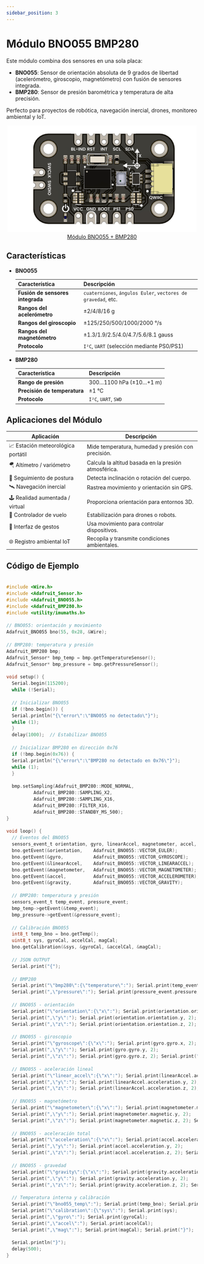 ```yaml
---
sidebar_position: 3
---
```


# Módulo BNO055 BMP280


Este módulo combina dos sensores en una sola placa:

- **BNO055**: Sensor de orientación absoluta de 9 grados de libertad (acelerómetro, giroscopio, magnetómetro) con fusión de sensores integrada.  
- **BMP280**: Sensor de presión barométrica y temperatura de alta precisión.

Perfecto para proyectos de robótica, navegación inercial, drones, monitoreo ambiental y IoT.

<div align="center">
  <a href="https://github.com/UNIT-Electronics-MX/unit_bno055_bmp280_module/blob/main/docs/unit_bno055_bmp280_module_product_brief.pdf" target="_blank"><img src="https://raw.githubusercontent.com/UNIT-Electronics-MX/unit_bno055_bmp280_module/refs/heads/main/hardware/resources/unit_top_v_0_0_1_ue0091_BNO055_BMP280.png" width="500px"/><br/>Módulo BNO055 + BMP280</a>
  <br/>

</div>

## Características

- **BNO055**  

  | **Característica**          | **Descripción**                                        |
  |-----------------------------|--------------------------------------------------------|
  | **Fusión de sensores integrada** | `cuaterniones`, `ángulos Euler`, `vectores de gravedad`, etc. | 
  | **Rangos del acelerómetro** | ±2/4/8/16 g                                            |  
  | **Rangos del giroscopio**   | ±125/250/500/1000/2000 °/s                             |
  | **Rangos del magnetómetro** | ±1.3/1.9/2.5/4.0/4.7/5.6/8.1 gauss                     | 
  | **Protocolo**               | `I²C`, `UART` (selección mediante PS0/PS1)             | 

- **BMP280**  

  | **Característica**          | **Descripción**            |
  |-----------------------------|----------------------------|
  | **Rango de presión**        | 300…1100 hPa (±10…+1 m)    |
  | **Precisión de temperatura**| ±1 °C                      |
  | **Protocolo**               | `I²C`, `UART`, `SWD`       |
  

## Aplicaciones del Módulo

| Aplicación                        | Descripción                                                                 |
|-----------------------------------|-----------------------------------------------------------------------------|
| 📈 Estación meteorológica portátil| Mide temperatura, humedad y presión con precisión.                          |
| 🪂 Altímetro / variómetro          | Calcula la altitud basada en la presión atmosférica.                        |
| 🧍 Seguimiento de postura         | Detecta inclinación o rotación del cuerpo.                                  |
| 🛰️ Navegación inercial            | Rastrea movimiento y orientación sin GPS.                                   |
| 🕹️ Realidad aumentada / virtual   | Proporciona orientación para entornos 3D.                                   |
| 🚁 Controlador de vuelo           | Estabilización para drones o robots.                                        |
| 🤖 Interfaz de gestos             | Usa movimiento para controlar dispositivos.                                 |
| 🌐 Registro ambiental IoT         | Recopila y transmite condiciones ambientales.                               |



## Código de Ejemplo

```c

#include <Wire.h>
#include <Adafruit_Sensor.h>
#include <Adafruit_BNO055.h>
#include <Adafruit_BMP280.h>
#include <utility/imumaths.h>

// BNO055: orientación y movimiento
Adafruit_BNO055 bno(55, 0x28, &Wire);

// BMP280: temperatura y presión
Adafruit_BMP280 bmp;
Adafruit_Sensor* bmp_temp = bmp.getTemperatureSensor();
Adafruit_Sensor* bmp_pressure = bmp.getPressureSensor();

void setup() {
  Serial.begin(115200);
  while (!Serial);

  // Inicializar BNO055
  if (!bno.begin()) {
  Serial.println("{\"error\":\"BNO055 no detectado\"}");
  while (1);
  }
  delay(1000);  // Estabilizar BNO055

  // Inicializar BMP280 en dirección 0x76
  if (!bmp.begin(0x76)) {
  Serial.println("{\"error\":\"BMP280 no detectado en 0x76\"}");
  while (1);
  }

  bmp.setSampling(Adafruit_BMP280::MODE_NORMAL,
          Adafruit_BMP280::SAMPLING_X2,
          Adafruit_BMP280::SAMPLING_X16,
          Adafruit_BMP280::FILTER_X16,
          Adafruit_BMP280::STANDBY_MS_500);
}

void loop() {
  // Eventos del BNO055
  sensors_event_t orientation, gyro, linearAccel, magnetometer, accel, gravity;
  bno.getEvent(&orientation,    Adafruit_BNO055::VECTOR_EULER);
  bno.getEvent(&gyro,           Adafruit_BNO055::VECTOR_GYROSCOPE);
  bno.getEvent(&linearAccel,    Adafruit_BNO055::VECTOR_LINEARACCEL);
  bno.getEvent(&magnetometer,   Adafruit_BNO055::VECTOR_MAGNETOMETER);
  bno.getEvent(&accel,          Adafruit_BNO055::VECTOR_ACCELEROMETER);
  bno.getEvent(&gravity,        Adafruit_BNO055::VECTOR_GRAVITY);

  // BMP280: temperatura y presión
  sensors_event_t temp_event, pressure_event;
  bmp_temp->getEvent(&temp_event);
  bmp_pressure->getEvent(&pressure_event);

  // Calibración BNO055
  int8_t temp_bno = bno.getTemp();
  uint8_t sys, gyroCal, accelCal, magCal;
  bno.getCalibration(&sys, &gyroCal, &accelCal, &magCal);

  // JSON OUTPUT
  Serial.print("{");

  // BMP280
  Serial.print("\"bmp280\":{\"temperature\":"); Serial.print(temp_event.temperature, 2);
  Serial.print(",\"pressure\":"); Serial.print(pressure_event.pressure, 2); Serial.print("},");

  // BNO055 - orientación
  Serial.print("\"orientation\":{\"x\":"); Serial.print(orientation.orientation.x, 2);
  Serial.print(",\"y\":"); Serial.print(orientation.orientation.y, 2);
  Serial.print(",\"z\":"); Serial.print(orientation.orientation.z, 2); Serial.print("},");

  // BNO055 - giroscopio
  Serial.print("\"gyroscope\":{\"x\":"); Serial.print(gyro.gyro.x, 2);
  Serial.print(",\"y\":"); Serial.print(gyro.gyro.y, 2);
  Serial.print(",\"z\":"); Serial.print(gyro.gyro.z, 2); Serial.print("},");

  // BNO055 - aceleración lineal
  Serial.print("\"linear_accel\":{\"x\":"); Serial.print(linearAccel.acceleration.x, 2);
  Serial.print(",\"y\":"); Serial.print(linearAccel.acceleration.y, 2);
  Serial.print(",\"z\":"); Serial.print(linearAccel.acceleration.z, 2); Serial.print("},");

  // BNO055 - magnetómetro
  Serial.print("\"magnetometer\":{\"x\":"); Serial.print(magnetometer.magnetic.x, 2);
  Serial.print(",\"y\":"); Serial.print(magnetometer.magnetic.y, 2);
  Serial.print(",\"z\":"); Serial.print(magnetometer.magnetic.z, 2); Serial.print("},");

  // BNO055 - aceleración total
  Serial.print("\"acceleration\":{\"x\":"); Serial.print(accel.acceleration.x, 2);
  Serial.print(",\"y\":"); Serial.print(accel.acceleration.y, 2);
  Serial.print(",\"z\":"); Serial.print(accel.acceleration.z, 2); Serial.print("},");

  // BNO055 - gravedad
  Serial.print("\"gravity\":{\"x\":"); Serial.print(gravity.acceleration.x, 2);
  Serial.print(",\"y\":"); Serial.print(gravity.acceleration.y, 2);
  Serial.print(",\"z\":"); Serial.print(gravity.acceleration.z, 2); Serial.print("},");

  // Temperatura interna y calibración
  Serial.print("\"bno055_temp\":"); Serial.print(temp_bno); Serial.print(",");
  Serial.print("\"calibration\":{\"sys\":"); Serial.print(sys);
  Serial.print(",\"gyro\":"); Serial.print(gyroCal);
  Serial.print(",\"accel\":"); Serial.print(accelCal);
  Serial.print(",\"mag\":"); Serial.print(magCal); Serial.print("}");

  Serial.println("}");
  delay(500);
}
```